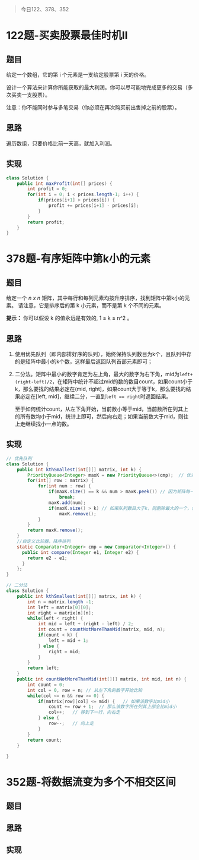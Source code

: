 > 今日122、378、352

# 122题-买卖股票最佳时机Ⅱ

## 题目

给定一个数组，它的第 i 个元素是一支给定股票第 i 天的价格。

设计一个算法来计算你所能获取的最大利润。你可以尽可能地完成更多的交易（多次买卖一支股票）。

注意：你不能同时参与多笔交易（你必须在再次购买前出售掉之前的股票）。

## 思路

遍历数组，只要价格比前一天高，就加入利润。

## 实现

```java
class Solution {
    public int maxProfit(int[] prices) {
        int profit = 0;
        for(int i = 0; i < prices.length-1; i++) {
            if(prices[i+1] > prices[i]) {
                profit += prices[i+1] - prices[i];
            }
        }
        return profit;
    }
}
```



# 378题-有序矩阵中第k小的元素

## 题目

给定一个 *n x n* 矩阵，其中每行和每列元素均按升序排序，找到矩阵中第k小的元素。
请注意，它是排序后的第 k 小元素，而不是第 k 个不同的元素。

**提示：**
你可以假设 k 的值永远是有效的, 1 ≤ k ≤ n^2 。

## 思路

1. 使用优先队列（即内部排好序的队列），始终保持队列数目为k个，且队列中存的是矩阵中最小的k个数，这样最后返回队列首部元素即可；

2. 二分法。矩阵中最小的数字肯定为左上角，最大的数字为右下角，mid为`left+(right-left)/2`，在矩阵中统计不超过mid的数的数目count，如果count小于k，那么要找的结果必定在(mid, right\]，如果count大于等于k，那么要找的结果必定在\[left, mid\]，继续二分，一直到`left == right`时返回结果。

   至于如何统计count，从左下角开始，当前数小等于mid，当前数所在列其上的所有数均小于mid，统计上即可，然后向右走；如果当前数大于mid，则往上走继续找小一点的数。

## 实现

```java
// 优先队列
class Solution {
    public int kthSmallest(int[][] matrix, int k) {
        PriorityQueue<Integer> maxK = new PriorityQueue<>(cmp);  // 优先队列默认为升序，所以需要自定义排序方式为降序，保证队列首部为最大值
        for(int[] row : matrix) {
            for(int num : row) {
                if(maxK.size() == k && num > maxK.peek()) // 因为矩阵每一行为升序，如果优先队列已满k且当前数比队列最大数还大，那么之后的数更大，则不需要再入列，直接break去下一行即可
                    break;
                maxK.add(num);
                if(maxK.size() > k) // 如果队列数目大于k，则删除最大的一个，保证队列数目为k
                    maxK.remove();
            }
        }
        return maxK.remove();
    }
    //自定义比较器，降序排列
    static Comparator<Integer> cmp = new Comparator<Integer>() {
      public int compare(Integer e1, Integer e2) {
        return e2 - e1;
      }
    };
}
```

```java
// 二分法
class Solution {
    public int kthSmallest(int[][] matrix, int k) {
        int n = matrix.length -1;
        int left = matrix[0][0];
        int right = matrix[n][n];
        while(left < right) {
            int mid = left + (right - left) / 2;
            int count = countNotMoreThanMid(matrix, mid, n);
            if(count < k) {
                left = mid + 1;
            } else {
                right = mid;
            }
        }
        return left;
    }
    public int countNotMoreThanMid(int[][] matrix, int mid, int n) {
        int count = 0;
        int col = 0, row = n; // 从左下角的数字开始比较
        while(col <= n && row >= 0) {
            if(matrix[row][col] <= mid) {   // 如果该数字比mid小
                count += row + 1;  // 那么该数字所在列其上部全比mid小
                col++;   // 移到下一行，向右走
            } else {
                row--;   // 向上走
            }
        }
        return count;
    }
        
}
```



# 352题-将数据流变为多个不相交区间

## 题目



## 思路



## 实现

```java

```

